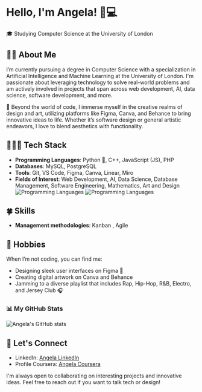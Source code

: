 # Hello, I'm Angela! 👋💻

🎓 Studying Computer Science at the University of London

## 👧🏽 About Me

I’m currently pursuing a degree in Computer Science with a specialization in Artificial Intelligence and Machine Learning at the University of London. I'm passionate about leveraging technology to solve real-world problems and am actively involved in projects that span across web development, AI, data science, software development, and more.

🎨 Beyond the world of code, I immerse myself in the creative realms of design and art, utilizing platforms like Figma, Canva, and Behance to bring innovative ideas to life. Whether it’s software design or general artistic endeavors, I love to blend aesthetics with functionality.

## 👩🏽‍💻 Tech Stack

- **Programming Languages**: Python 🐍, C++, JavaScript (JS), PHP  
- **Databases**: MySQL,  PostgreSQL  
- **Tools**: Git, VS Code, Figma, Canva, Linear, Miro  
- **Fields of Interest**: Web Development, AI, Data Science, Database Management, Software Engineering, Mathematics, Art and Design
![Programming Languages](https://skillicons.dev/icons?i=js,html,css,cpp,python,php,tailwind,gql,p5js)
![Programming Languages](https://skillicons.dev/icons?i=prisma,mysql,postgres,figma,vscode,git,github,vite,vercel)

## 🍀 Skills
- **Management methodologies**: Kanban , Agile

## 🩷 Hobbies

When I’m not coding, you can find me:
- Designing sleek user interfaces on Figma 🎨
- Creating digital artwork on Canva and Behance
- Jamming to a diverse playlist that includes Rap, Hip-Hop, R&B, Electro, and Jersey Club 🎧

### 📊 My GitHub Stats
![Angela's GitHub stats](https://github-readme-stats.vercel.app/api?username=angelaL8a&show_icons=true&theme=material-palenight)
  
## 📩 Let's Connect
- LinkedIn: [Angela LinkedIn](https://www.linkedin.com/in/isonoangelapaola/)
- Profile Coursera: [Angela Coursera](https://www.coursera.org/user/f27d45b8ffcf61dfd53b1af9dfc65773)

I'm always open to collaborating on interesting projects and innovative ideas. Feel free to reach out if you want to talk tech or design!

